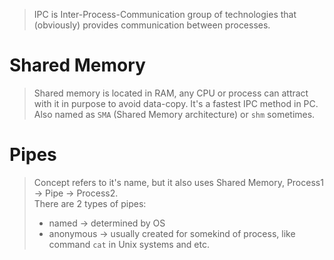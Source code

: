 > IPC is Inter-Process-Communication group of technologies that (obviously) provides communication between processes.

# Shared Memory
> Shared memory is located in RAM, any CPU or process can attract with it in purpose to avoid data-copy. It's a fastest IPC method in PC. <br>
> Also named as `SMA` (Shared Memory architecture) or `shm` sometimes.

# Pipes
> Concept refers to it's name, but it also uses Shared Memory, Process1 -> Pipe -> Process2. <br>
> There are 2 types of pipes:
> - named -> determined by OS
> - anonymous -> usually created for somekind of process, like command `cat` in Unix systems and etc.
